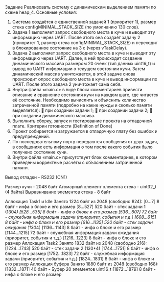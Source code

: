 Задание
Реализовать систему с динамическим выделением памяти по схеме heap_4. Основные условия:
1. Система создаётся с единственной задачей 1 (приоритет 1), размер стека
configMINIMAL_STACK_SIZE (по умолчанию 130 слов).
2. Задача 1 выполняет запрос свободного места в куче и выводит эту информацию через UART.
После этого она создаёт задачу 2 (приоритет 1, размер стека configMINIMAL_STACK_SIZE) и
переходит в блокированное состояние на 3 с (через vTaskDelay).
3. Задача 2 выполняет запрос свободного места в куче и выводит эту информацию через UART.
Далее, в ней происходит создание динамического массива размером 20 ячеек (тип данных uint16_t)
и вывод по UART информации о текущем состоянии кучи. Затем динамический массив
уничтожается, в этой задаче снова происходит опрос свободного места в куче и вывод
информации по UART. После этого задача 2 уничтожает сама себя.
4. Внутри файла «main.c» в виде блока комментариев привести описание и сравнение состояния кучи
на каждом шаге, где читается её состояние. Необходимо вычислить и объяснить количество
затраченной памяти (подробно на какие нужды и сколько памяти выделяется):
 при создании задачи 1;
 при создании задачи 2;
 при создании динамического массива.
5. Выполнить сборку, запуск и тестирование проекта на отладочной плате.
Критерии готовности (Definition of Done)
1. Проект собирается и загружается в отладочную плату без ошибок и предупреждений.
2. По последовательному порту передаются сообщения от двух задач, в сообщениях есть
информация о том после какого события было получено состояние кучи.
3. Внутри файла «main.c» присутствует блок комментариев, в котором приведены корректные
расчёты с объяснением затраченной памяти.

Вывод отладки - RS232 (CN1)

Размер кучи - 2048 байт
Атомарный элемент элемента стека - uint32_t (4 байта)
Выравнивание элементов стека - 8 байт

Аллокация Task1 и Idle
Занято 1224 байт из 2048 (свободно 824):
[0...7] 	8 байт - инфа о блоке и его размер
[8...527]	520 байт - стек задачи 1 (130*4)
[528...535]	8 байт - инфа о блоке и его размер
[536...607]	72 байт - служебная информация задачи (приоритет, события и т.д.)
[608...615]	8 байт - инфа о блоке и его размер
[616...1135]	520 байт - стек задачи ожидания (130*4)
[1136...1143]	8 байт - инфа о блоке и его размер
[1144...1215]	72 байт - служебная информация задачи ожидания (приоритет, события и т.д.)
[1216...1223]	8 байт - инфа о блоке и его размер
Аллокация Task2
Занято 1832 байт из 2048 (свободно 216):
[1224...1743]	520 байт - стек задачи 2 (130*4)
[1744...1751]	8 байт - инфа о блоке и его размер
[1752...1823]	72 байт - служебная информация задачи (приоритет, события и т.д.)
[1824...1831]	8 байт - инфа о блоке и его размер
Аллокация буфера
Занято 1880 байт из 2048 (свободно 168):
[1832...1871]	40 байт - Буфер 20 элементов uint16_t
[1872...1879]	8 байт - инфа о блоке и его размер
